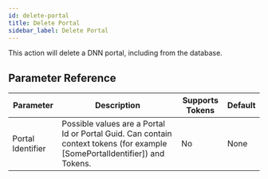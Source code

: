```yaml
---
id: delete-portal
title: Delete Portal
sidebar_label: Delete Portal
---
```



This action will delete a DNN portal, including from the database.

## Parameter Reference
| Parameter | Description | Supports Tokens | Default |
| -- | -- | -- | -- |
| Portal Identifier | Possible values are a Portal Id or Portal Guid. Can contain context tokens (for example [SomePortalIdentifier]) and Tokens. | No | None |

